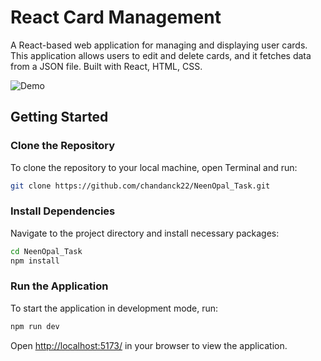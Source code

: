 
# React Card Management

A React-based web application for managing and displaying user cards. This application allows users to edit and delete cards, and it fetches data from a JSON file. Built with React, HTML, CSS.

![Demo](./demo.gif)


## Getting Started

### Clone the Repository


To clone the repository to your local machine, open Terminal and run:

```bash
git clone https://github.com/chandanck22/NeenOpal_Task.git
```

### Install Dependencies

Navigate to the project directory and install necessary packages:
```bash
cd NeenOpal_Task
npm install
```
### Run the Application

To start the application in development mode, run:
```bash
npm run dev
```
Open [http://localhost:5173/](http://localhost:5173/) in your browser to view the application.
